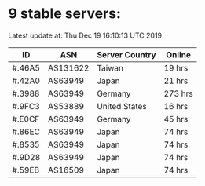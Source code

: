 # 9 stable servers:

Latest update at: Thu Dec 19 16:10:13 UTC 2019

| ID | ASN | Server Country | Online |
| -- | --- | -------------- | ------ |
| #.46A5 | AS131622 | Taiwan | 19 hrs |
| #.42A0 | AS63949 | Japan | 21 hrs |
| #.3988 | AS63949 | Germany | 273 hrs |
| #.9FC3 | AS53889 | United States | 16 hrs |
| #.E0CF | AS63949 | Germany | 45 hrs |
| #.86EC | AS63949 | Japan | 74 hrs |
| #.8535 | AS63949 | Japan | 74 hrs |
| #.9D28 | AS63949 | Japan | 74 hrs |
| #.59EB | AS16509 | Japan | 74 hrs |

